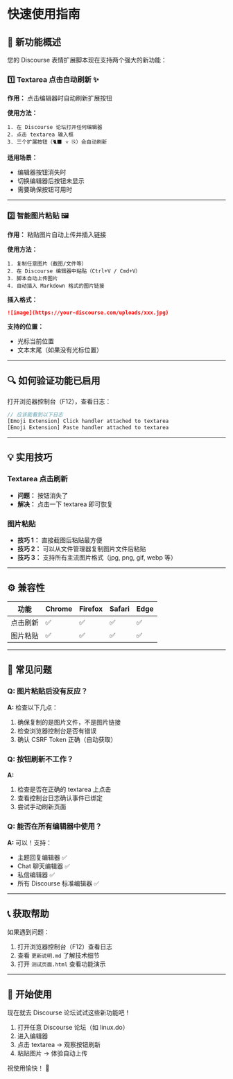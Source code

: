 # 快速使用指南

## 🎯 新功能概述

您的 Discourse 表情扩展脚本现在支持两个强大的新功能：

### 1️⃣ Textarea 点击自动刷新 ✨

**作用：** 点击编辑器时自动刷新扩展按钮

**使用方法：**
```
1. 在 Discourse 论坛打开任何编辑器
2. 点击 textarea 输入框
3. 三个扩展按钮（🐈‍⬛ ⭐ ⎘）会自动刷新
```

**适用场景：**
- 编辑器按钮消失时
- 切换编辑器后按钮未显示
- 需要确保按钮可用时

---

### 2️⃣ 智能图片粘贴 🖼️

**作用：** 粘贴图片自动上传并插入链接

**使用方法：**
```
1. 复制任意图片（截图/文件等）
2. 在 Discourse 编辑器中粘贴（Ctrl+V / Cmd+V）
3. 脚本自动上传图片
4. 自动插入 Markdown 格式的图片链接
```

**插入格式：**
```markdown
![image](https://your-discourse.com/uploads/xxx.jpg)
```

**支持的位置：**
- 光标当前位置
- 文本末尾（如果没有光标位置）

---

## 🔍 如何验证功能已启用

打开浏览器控制台（F12），查看日志：

```javascript
// 应该能看到以下日志
[Emoji Extension] Click handler attached to textarea
[Emoji Extension] Paste handler attached to textarea
```

---

## 💡 实用技巧

### Textarea 点击刷新
- **问题：** 按钮消失了
- **解决：** 点击一下 textarea 即可恢复

### 图片粘贴
- **技巧 1：** 直接截图后粘贴最方便
- **技巧 2：** 可以从文件管理器复制图片文件后粘贴
- **技巧 3：** 支持所有主流图片格式（jpg, png, gif, webp 等）

---

## ⚙️ 兼容性

| 功能 | Chrome | Firefox | Safari | Edge |
|------|--------|---------|--------|------|
| 点击刷新 | ✅ | ✅ | ✅ | ✅ |
| 图片粘贴 | ✅ | ✅ | ✅ | ✅ |

---

## 🐛 常见问题

### Q: 图片粘贴后没有反应？
**A:** 检查以下几点：
1. 确保复制的是图片文件，不是图片链接
2. 检查浏览器控制台是否有错误
3. 确认 CSRF Token 正确（自动获取）

### Q: 按钮刷新不工作？
**A:** 
1. 检查是否在正确的 textarea 上点击
2. 查看控制台日志确认事件已绑定
3. 尝试手动刷新页面

### Q: 能否在所有编辑器中使用？
**A:** 可以！支持：
- 主题回复编辑器 ✅
- Chat 聊天编辑器 ✅
- 私信编辑器 ✅
- 所有 Discourse 标准编辑器 ✅

---

## 📞 获取帮助

如果遇到问题：
1. 打开浏览器控制台（F12）查看日志
2. 查看 `更新说明.md` 了解技术细节
3. 打开 `测试页面.html` 查看功能演示

---

## 🎉 开始使用

现在就去 Discourse 论坛试试这些新功能吧！

1. 打开任意 Discourse 论坛（如 linux.do）
2. 进入编辑器
3. 点击 textarea → 观察按钮刷新
4. 粘贴图片 → 体验自动上传

祝使用愉快！ 🚀
